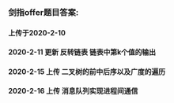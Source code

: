 ### 剑指offer题目答案:  
#### 上传于2020-2-10  
#### 2020-2-11 更新 反转链表 链表中第k个值的输出 
#### 2020-2-15 上传 二叉树的前中后序以及广度的遍历
#### 2020-2-16 上传 消息队列实现进程间通信
